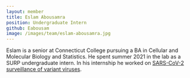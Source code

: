 ```yaml
---
layout: member
title: Eslam Abousamra
position: Undergraduate Intern
github: Eabousam
image: /images/team/eslam-abousamra.jpg
---
```


Eslam is a senior at Connecticut College pursuing a BA in Cellular and Molecular Biology and Statistics. He spent summer 2021 in the lab as a SURP undergraduate intern. In his internship he worked on [SARS-CoV-2 surveillance of variant viruses](https://github.com/blab/ncov-variant-rt).
